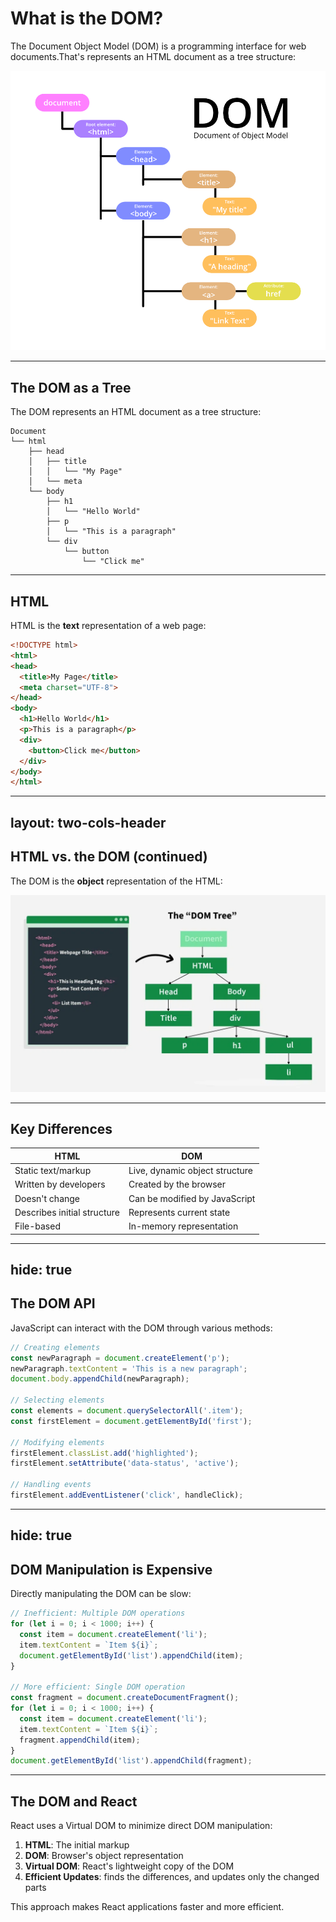# What is the DOM?

The Document Object Model (DOM) is a programming interface for web documents.That's represents an HTML document as a tree structure:

<img src="/assets/dom.png" class="mt-5 w-[50%] mx-auto" />
<!--
browser จะแปลง webpage หรือ web document ของเราเป็น โครงสร้างของเอกสาร เพื่อให้เราจัดการหรือเปลี่ยนแปลงได้ด้วย ภาษา Js
-->

---

## The DOM as a Tree

The DOM represents an HTML document as a tree structure:

```
Document
└── html
    ├── head
    │   ├── title
    │   │   └── "My Page"
    │   └── meta
    └── body
        ├── h1
        │   └── "Hello World"
        ├── p
        │   └── "This is a paragraph"
        └── div
            └── button
                └── "Click me"
```

---

## HTML

HTML is the **text** representation of a web page:

```html
<!DOCTYPE html>
<html>
<head>
  <title>My Page</title>
  <meta charset="UTF-8">
</head>
<body>
  <h1>Hello World</h1>
  <p>This is a paragraph</p>
  <div>
    <button>Click me</button>
  </div>
</body>
</html>
```

---
layout: two-cols-header
---

## HTML vs. the DOM (continued)

The DOM is the **object** representation of the HTML:

<img src="/assets/dom-tree.webp" class="mt-5 w-3/2 h-100 mx-auto" />

---

## Key Differences

| HTML | DOM |
|------|-----|
| Static text/markup | Live, dynamic object structure |
| Written by developers | Created by the browser |
| Doesn't change | Can be modified by JavaScript |
| Describes initial structure | Represents current state |
| File-based | In-memory representation |

---
hide: true
---

## The DOM API

JavaScript can interact with the DOM through various methods:

```javascript
// Creating elements
const newParagraph = document.createElement('p');
newParagraph.textContent = 'This is a new paragraph';
document.body.appendChild(newParagraph);

// Selecting elements
const elements = document.querySelectorAll('.item');
const firstElement = document.getElementById('first');

// Modifying elements
firstElement.classList.add('highlighted');
firstElement.setAttribute('data-status', 'active');

// Handling events
firstElement.addEventListener('click', handleClick);
```
<!-- may remove -->
---
hide: true
---

## DOM Manipulation is Expensive

Directly manipulating the DOM can be slow:

```javascript
// Inefficient: Multiple DOM operations
for (let i = 0; i < 1000; i++) {
  const item = document.createElement('li');
  item.textContent = `Item ${i}`;
  document.getElementById('list').appendChild(item);
}

// More efficient: Single DOM operation
const fragment = document.createDocumentFragment();
for (let i = 0; i < 1000; i++) {
  const item = document.createElement('li');
  item.textContent = `Item ${i}`;
  fragment.appendChild(item);
}
document.getElementById('list').appendChild(fragment);
```
<!-- may remove -->
---

## The DOM and React

React uses a Virtual DOM to minimize direct DOM manipulation:

1. **HTML**: The initial markup
2. **DOM**: Browser's object representation
3. **Virtual DOM**: React's lightweight copy of the DOM
4. **Efficient Updates**: finds the differences, and updates only the changed parts

This approach makes React applications faster and more efficient.
